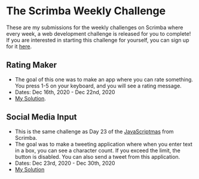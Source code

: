 # The Scrimba Weekly Challenge
These are my submissions for the weekly challenges on Scrimba where every week, a web development challenge is released for you to complete! If you are interested in starting this challenge for yourself, you can sign up for it [here](https://weeklychallenge.scrimba.com/).

## Rating Maker 
- The goal of this one was to make an app where you can rate something. You press 1-5 on your keyboard, and you will see a rating message. 
- Dates: Dec 16th, 2020 - Dec 22nd, 2020
- [My Solution](https://scrimba.com/scrim/co43f4c7e92f27739cf820ecc).

## Social Media Input
- This is the same challenge as Day 23 of the [JavaScriptmas](https://github.com/rperry99/Scrimba-javascriptmas-2020) from Scrimba.
- The goal was to make a tweeting application where when you enter text in a box, you can see a character count. If you exceed the limit, the button is disabled. You can also send a tweet from this application.
- Dates: Dec 23rd, 2020 - Dec 30th, 2020
- [My Solution](https://t.co/QZ5ZKyVtNb?amp=1)



